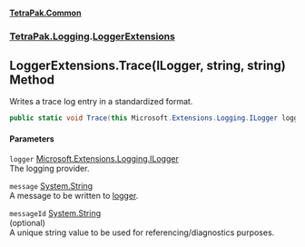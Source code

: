 #### [TetraPak.Common](index.md 'index')
### [TetraPak.Logging](TetraPak_Logging.md 'TetraPak.Logging').[LoggerExtensions](TetraPak_Logging_LoggerExtensions.md 'TetraPak.Logging.LoggerExtensions')
## LoggerExtensions.Trace(ILogger, string, string) Method
Writes a trace log entry in a standardized format.    
```csharp
public static void Trace(this Microsoft.Extensions.Logging.ILogger logger, string message, string messageId=null);
```
#### Parameters
<a name='TetraPak_Logging_LoggerExtensions_Trace(Microsoft_Extensions_Logging_ILogger_string_string)_logger'></a>
`logger` [Microsoft.Extensions.Logging.ILogger](https://docs.microsoft.com/en-us/dotnet/api/Microsoft.Extensions.Logging.ILogger 'Microsoft.Extensions.Logging.ILogger')  
The logging provider.  
  
<a name='TetraPak_Logging_LoggerExtensions_Trace(Microsoft_Extensions_Logging_ILogger_string_string)_message'></a>
`message` [System.String](https://docs.microsoft.com/en-us/dotnet/api/System.String 'System.String')  
A message to be written to [logger](TetraPak_Logging_LoggerExtensions_Trace(Microsoft_Extensions_Logging_ILogger_string_string).md#TetraPak_Logging_LoggerExtensions_Trace(Microsoft_Extensions_Logging_ILogger_string_string)_logger 'TetraPak.Logging.LoggerExtensions.Trace(Microsoft.Extensions.Logging.ILogger, string, string).logger').  
  
<a name='TetraPak_Logging_LoggerExtensions_Trace(Microsoft_Extensions_Logging_ILogger_string_string)_messageId'></a>
`messageId` [System.String](https://docs.microsoft.com/en-us/dotnet/api/System.String 'System.String')  
(optional)<bt/>  
A unique string value to be used for referencing/diagnostics purposes.  
  
